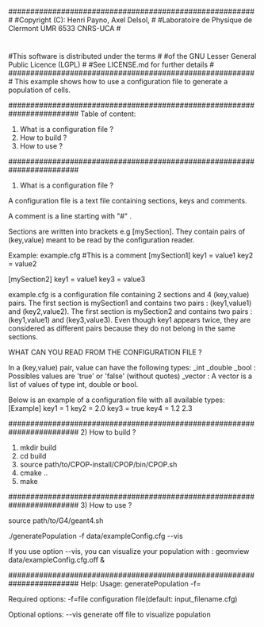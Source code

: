 #########################################################
#Copyright (C): Henri Payno, Axel Delsol, 				#
#Laboratoire de Physique de Clermont UMR 6533 CNRS-UCA	#
#														#
#This software is distributed under the terms			#
#of the GNU Lesser General  Public Licence (LGPL)		#
#See LICENSE.md for further details						#
#########################################################
This example shows how to use a configuration file to generate a population of cells.

########################################################################
Table of content:
1) What is a configuration file ?
2) How to build ?
3) How to use ?

########################################################################
1) What is a configuration file ?

A configuration file is a text file containing sections, keys and comments.

A comment is a line starting with "#" .

Sections are written into brackets e.g [mySection]. 
They contain pairs of (key,value) meant to be read by the configuration reader.

Example: example.cfg
#This is a comment
[mySection1]
key1 = value1
key2 = value2

[mySection2]
key1 = value1
key3 = value3

example.cfg is a configuration file containing 2 sections and 4 (key,value) pairs.
The first section is mySection1 and contains two pairs : (key1,value1) and (key2,value2).
The first section is mySection2 and contains two pairs : (key1,value1) and (key3,value3).
Even though key1 appears twice, they are considered as different pairs because they do not belong in the same sections.



WHAT CAN YOU READ FROM THE CONFIGURATION FILE ?

In a (key,value) pair, value can have the following types:
_int
_double 
_bool   : Possibles values are 'true' or 'false' (without quotes)
_vector : A vector is a list of values of type int, double or bool.

Below is an example of a configuration file with all available types:
[Example]
key1 = 1
key2 = 2.0
key3 = true
key4 = 1.2 2.3


########################################################################
2) How to build ?

1. mkdir build
2. cd build
3. source path/to/CPOP-install/CPOP/bin/CPOP.sh
4. cmake ..
5. make


########################################################################
3) How to use ?

source  path/to/G4/geant4.sh

./generatePopulation -f data/exampleConfig.cfg --vis

If you use option --vis, you can visualize your population with :
geomview data/exampleConfig.cfg.off &


########################################################################
Help:
Usage: generatePopulation  -f=<file>

  Required options:
  -f=file                   configuration file(default: input_filename.cfg)

  Optional options:
  --vis                     generate off file to visualize population


